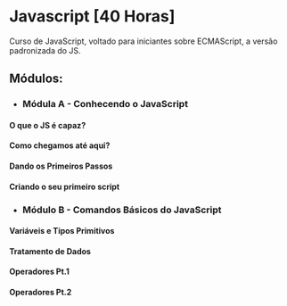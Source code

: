 # Javascript [40 Horas]

Curso de JavaScript, voltado para iniciantes sobre ECMAScript, a versão padronizada do JS.

## Módulos:
- ### Módula A - Conhecendo o JavaScript
#### O que o JS é capaz?
#### Como chegamos até aqui?
#### Dando os Primeiros Passos
#### Criando o seu primeiro script
- ### Módulo B - Comandos Básicos do JavaScript
#### Variáveis e Tipos Primitivos
#### Tratamento de Dados
#### Operadores Pt.1
#### Operadores Pt.2